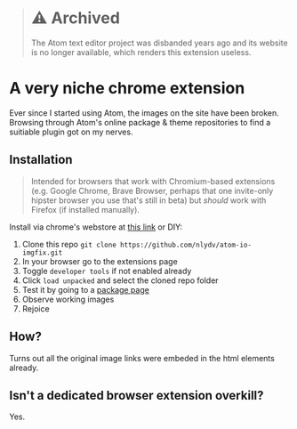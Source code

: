 > # ⚠️ Archived
> The Atom text editor project was disbanded years ago and its website is no longer available, which renders this extension useless.

# A very niche chrome extension
Ever since I started using Atom, the images on the site have been broken. Browsing through Atom's online package & theme repositories to find a suitiable plugin got on my nerves.

## Installation
> Intended for browsers that work with Chromium-based extensions (e.g. Google Chrome, Brave Browser, perhaps that one invite-only hipster browser you use that's still in beta) but *should* work with Firefox (if installed manually).

Install via chrome's webstore at [this link](https://chrome.google.com/webstore/detail/atomio-%E2%80%94-image-fixer/dckhejcdhaojgaafhjmeengkkilgejma) or DIY:

1. Clone this repo
    `git clone https://github.com/nlydv/atom-io-imgfix.git`
2. In your browser go to the extensions page
3. Toggle `developer tools` if not enabled already
4. Click `load unpacked` and select the cloned repo folder
5. Test it by going to a [package page](https://atom.io/packages/linter)
6. Observe working images
7. Rejoice

## How?
Turns out all the original image links were embeded in the html elements already.

## Isn't a dedicated browser extension overkill?
Yes.
